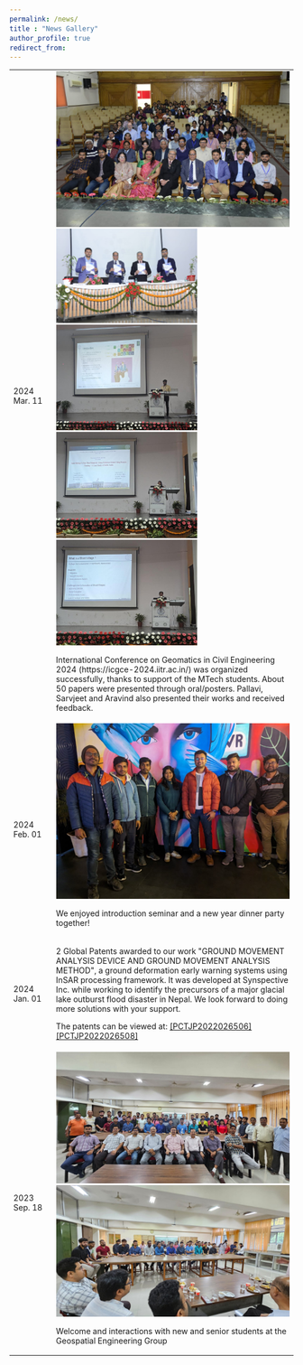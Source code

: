 ```yaml
---
permalink: /news/
title : "News Gallery"
author_profile: true
redirect_from: 
---
```





 <!-- News  -->
<p class="textsectionheader2"> </p>
   <table width="100%">
   <tbody>
      <tr>
         <td width="15%"><p align="justify"><dt>2024 Mar. 11</dt></p></td>
         <td width="85%" class="papertext">
            <img src="../images/news/2024/240312-1.jpg"  width="500" alt="Conference photos">
            <img src="../images/news/2024/240312-2.jpg"  width="250" alt="Conference photos">
            <img src="../images/news/2024/240311-1.jpg"  width="250" alt="Conference photos">
            <img src="../images/news/2024/240311-2.jpg"  width="250" alt="Conference photos">
            <img src="../images/news/2024/240311-3.jpg"  width="250" alt="Conference photos">
            <p>International Conference on Geomatics in Civil Engineering 2024 (https://icgce-2024.iitr.ac.in/) was organized successfully, thanks to support of the MTech students. About 50 papers were presented through oral/posters. Pallavi, Sarvjeet and Aravind also presented their works and received feedback. </p>
         </td>
      </tr>
      <tr>
         <td width="15%"><p align="justify"><dt>2024 Feb. 01</dt></p></td>
         <td width="85%" class="papertext">
            <img src="../images/news/2024/PXL_20240201.jpg"  width="500" alt="Dinner Party Image">
            <p>We enjoyed introduction seminar and a new year dinner party together!</p>
         </td>
      </tr>
      <tr>
         <td width="15%"><p align="justify"><dt>2024 Jan. 01</dt></p></td>
         <td width="85%" class="papertext">
            <p>2 Global Patents awarded to our work "GROUND MOVEMENT ANALYSIS DEVICE AND GROUND MOVEMENT ANALYSIS METHOD", a ground deformation early warning systems using InSAR processing framework. It was developed at Synspective Inc. while working to identify the precursors of a major glacial lake outburst flood disaster in Nepal. We look forward to doing more solutions with your support.</p>
            <p>The patents can be viewed at: 
            <a href="https://patents.google.com/patent/WO2024004215A1/ja?oq=PCTJP2022026506">[PCTJP2022026506]</a>
            <a href="https://patents.google.com/patent/WO2024004216A1/ja?oq=PCTJP2022026508">[PCTJP2022026508]</a></p>
         </td>
      </tr>
      <tr>
         <td width="15%"><p align="justify"><dt>2023 Sep. 18</dt></p></td>
         <td width="85%" class="papertext">
            <img src="../images/news/2023/PXL-20230918-01.jpg" width="500" alt="Dinner Party Image">
            <img src="../images/news/2023/PXL-20230918-02.jpg" width="500" alt="Dinner Party Image">
            <p>Welcome and interactions with new and senior students at the Geospatial Engineering Group</p>
         </td>
      </tr>
   </tbody>
 </table> 
<br>
